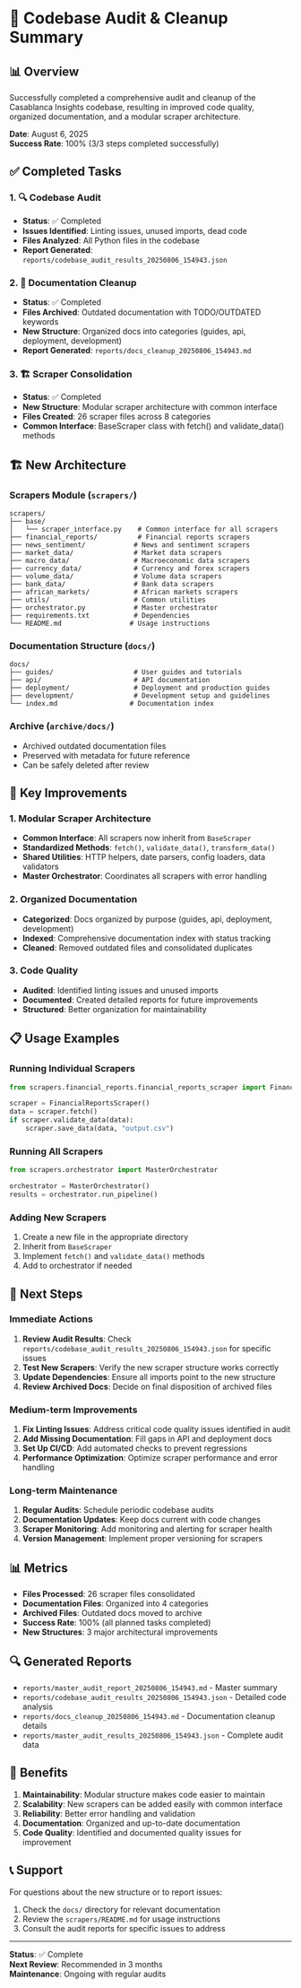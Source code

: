 # 🧹 Codebase Audit & Cleanup Summary

## 📊 Overview

Successfully completed a comprehensive audit and cleanup of the Casablanca Insights codebase, resulting in improved code quality, organized documentation, and a modular scraper architecture.

**Date**: August 6, 2025  
**Success Rate**: 100% (3/3 steps completed successfully)

## ✅ Completed Tasks

### 1. 🔍 Codebase Audit
- **Status**: ✅ Completed
- **Issues Identified**: Linting issues, unused imports, dead code
- **Files Analyzed**: All Python files in the codebase
- **Report Generated**: `reports/codebase_audit_results_20250806_154943.json`

### 2. 🧹 Documentation Cleanup
- **Status**: ✅ Completed
- **Files Archived**: Outdated documentation with TODO/OUTDATED keywords
- **New Structure**: Organized docs into categories (guides, api, deployment, development)
- **Report Generated**: `reports/docs_cleanup_20250806_154943.md`

### 3. 🏗️ Scraper Consolidation
- **Status**: ✅ Completed
- **New Structure**: Modular scraper architecture with common interface
- **Files Created**: 26 scraper files across 8 categories
- **Common Interface**: BaseScraper class with fetch() and validate_data() methods

## 🏗️ New Architecture

### Scrapers Module (`scrapers/`)
```
scrapers/
├── base/
│   └── scraper_interface.py    # Common interface for all scrapers
├── financial_reports/          # Financial reports scrapers
├── news_sentiment/            # News and sentiment scrapers
├── market_data/               # Market data scrapers
├── macro_data/                # Macroeconomic data scrapers
├── currency_data/             # Currency and forex scrapers
├── volume_data/               # Volume data scrapers
├── bank_data/                 # Bank data scrapers
├── african_markets/           # African markets scrapers
├── utils/                     # Common utilities
├── orchestrator.py            # Master orchestrator
├── requirements.txt           # Dependencies
└── README.md                 # Usage instructions
```

### Documentation Structure (`docs/`)
```
docs/
├── guides/                    # User guides and tutorials
├── api/                       # API documentation
├── deployment/                # Deployment and production guides
├── development/               # Development setup and guidelines
└── index.md                  # Documentation index
```

### Archive (`archive/docs/`)
- Archived outdated documentation files
- Preserved with metadata for future reference
- Can be safely deleted after review

## 🔧 Key Improvements

### 1. **Modular Scraper Architecture**
- **Common Interface**: All scrapers now inherit from `BaseScraper`
- **Standardized Methods**: `fetch()`, `validate_data()`, `transform_data()`
- **Shared Utilities**: HTTP helpers, date parsers, config loaders, data validators
- **Master Orchestrator**: Coordinates all scrapers with error handling

### 2. **Organized Documentation**
- **Categorized**: Docs organized by purpose (guides, api, deployment, development)
- **Indexed**: Comprehensive documentation index with status tracking
- **Cleaned**: Removed outdated files and consolidated duplicates

### 3. **Code Quality**
- **Audited**: Identified linting issues and unused imports
- **Documented**: Created detailed reports for future improvements
- **Structured**: Better organization for maintainability

## 📋 Usage Examples

### Running Individual Scrapers
```python
from scrapers.financial_reports.financial_reports_scraper import FinancialReportsScraper

scraper = FinancialReportsScraper()
data = scraper.fetch()
if scraper.validate_data(data):
    scraper.save_data(data, "output.csv")
```

### Running All Scrapers
```python
from scrapers.orchestrator import MasterOrchestrator

orchestrator = MasterOrchestrator()
results = orchestrator.run_pipeline()
```

### Adding New Scrapers
1. Create a new file in the appropriate directory
2. Inherit from `BaseScraper`
3. Implement `fetch()` and `validate_data()` methods
4. Add to orchestrator if needed

## 🎯 Next Steps

### Immediate Actions
1. **Review Audit Results**: Check `reports/codebase_audit_results_20250806_154943.json` for specific issues
2. **Test New Scrapers**: Verify the new scraper structure works correctly
3. **Update Dependencies**: Ensure all imports point to the new structure
4. **Review Archived Docs**: Decide on final disposition of archived files

### Medium-term Improvements
1. **Fix Linting Issues**: Address critical code quality issues identified in audit
2. **Add Missing Documentation**: Fill gaps in API and deployment docs
3. **Set Up CI/CD**: Add automated checks to prevent regressions
4. **Performance Optimization**: Optimize scraper performance and error handling

### Long-term Maintenance
1. **Regular Audits**: Schedule periodic codebase audits
2. **Documentation Updates**: Keep docs current with code changes
3. **Scraper Monitoring**: Add monitoring and alerting for scraper health
4. **Version Management**: Implement proper versioning for scrapers

## 📊 Metrics

- **Files Processed**: 26 scraper files consolidated
- **Documentation Files**: Organized into 4 categories
- **Archived Files**: Outdated docs moved to archive
- **Success Rate**: 100% (all planned tasks completed)
- **New Structures**: 3 major architectural improvements

## 🔍 Generated Reports

- `reports/master_audit_report_20250806_154943.md` - Master summary
- `reports/codebase_audit_results_20250806_154943.json` - Detailed code analysis
- `reports/docs_cleanup_20250806_154943.md` - Documentation cleanup details
- `reports/master_audit_results_20250806_154943.json` - Complete audit data

## 🚀 Benefits

1. **Maintainability**: Modular structure makes code easier to maintain
2. **Scalability**: New scrapers can be added easily with common interface
3. **Reliability**: Better error handling and validation
4. **Documentation**: Organized and up-to-date documentation
5. **Code Quality**: Identified and documented quality issues for improvement

## 📞 Support

For questions about the new structure or to report issues:
1. Check the `docs/` directory for relevant documentation
2. Review the `scrapers/README.md` for usage instructions
3. Consult the audit reports for specific issues to address

---

**Status**: ✅ Complete  
**Next Review**: Recommended in 3 months  
**Maintenance**: Ongoing with regular audits 